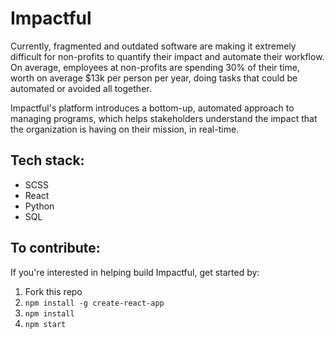 # Impactful
Currently, fragmented and outdated software are making it extremely difficult for non-profits to quantify their impact and automate their workflow. On average, employees at non-profits are spending 30% of their time, worth on average $13k per person per year, doing tasks that could be automated or avoided all together.

Impactful's platform introduces a bottom-up, automated approach to managing programs, which helps stakeholders understand the impact that the organization is having on their mission, in real-time.

## Tech stack:
- SCSS
- React
- Python
- SQL

## To contribute:
If you're interested in helping build Impactful, get started by:
1. Fork this repo
1. ```npm install -g create-react-app```
1. ```npm install```
1. ```npm start```

